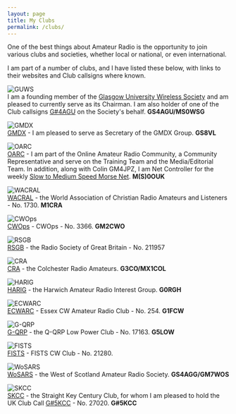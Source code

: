 ```yaml
---
layout: page
title: My Clubs
permalink: /clubs/
---
```


One of the best things about Amateur Radio is the opportunity to join various clubs and societies, whether local or national, or even international.

I am part of a number of clubs, and I have listed these below, with links to their websites and Club callsigns where known.

![GUWS](images/GUWS_Logo.png)
<br> I am a founding member of the [Glasgow University Wireless Society](https://www.mm0wsg.radio) and am pleased to currently serve as its Chairman. I am also holder of one of the Club callsigns [G#4AGU](https://www.qrz.com/db/gs4agu) on the Society's behalf. **GS4AGU/MS0WSG**

![GMDX](images/gmdxLogo.png)
<br>[GMDX](https://www.gmdx.org.uk/) - I am pleased to serve as Secretary of the GMDX Group. **GS8VL**

![OARC](images/oarcboth-3.png)
<br>[OARC](https://www.oarc.uk/) - I am part of the Online Amateur Radio Community, a Community Representative and serve on the Training Team and the Media/Editorial Team. In addition, along with Colin GM4JPZ, I am Net Controller for the weekly [Slow to Medium Speed Morse Net](https://morse.oarc.uk). **M(S)0OUK**

![WACRAL](images/8adf3-lapel_pin.png)
<br>[WACRAL](https://http://www.wacral.org/) - the World Association of Christian Radio Amateurs and Listeners - No. 1730. **M1CRA**

![CWOps](images/cwops.png)
<br>[CWOps](https://cwops.org/) - CWOps - No. 3366. **GM2CWO**

![RSGB](images/a8a88-rsgb.png)
<br>[RSGB](https://www.rsgb.org) - the Radio Society of Great Britain - No. 211957

![CRA](images/b44ff-cra.jpg)
<br>[CRA](http://www.g3co.uk/) - the Colchester Radio Amateurs. **G3CO/MX1COL**

![HARIG](images/4386a-harig.gif)
<br>[HARIG](http://harig.org.uk/) - the Harwich Amateur Radio Interest Group. **G0RGH**

![ECWARC](images/25947-ecwarc.jpg)
<br>[ECWARC](https://essexcw.uk/) - Essex CW Amateur Radio Club - No. 254. **G1FCW**

![G-QRP](images/e9f19-gqrp.jpeg)
<br>[G-QRP](http://www.gqrp.com/index.htm) - the Q-QRP Low Power Club - No. 17163. **G5LOW**

![FISTS](images/7fbce-fists.jpg)
<br>[FISTS](http://fists.co.uk/) - FISTS CW Club - No. 21280. 

![WoSARS](images/55890-wosars.jpg)
<br>[WoSARS](https://wosars.club/) - the West of Scotland Amateur Radio Society. **GS4AGG/GM7WOS**

![SKCC](images/81376-skcc-logo-1.gif)
<br>[SKCC](http://www.skccgroup.com/) - the Straight Key Century Club, for whom I am pleased to hold the UK Club Call [G#5KCC](https://www.qrz.com/db/gs5kcc) - No. 27020. **G#5KCC**
